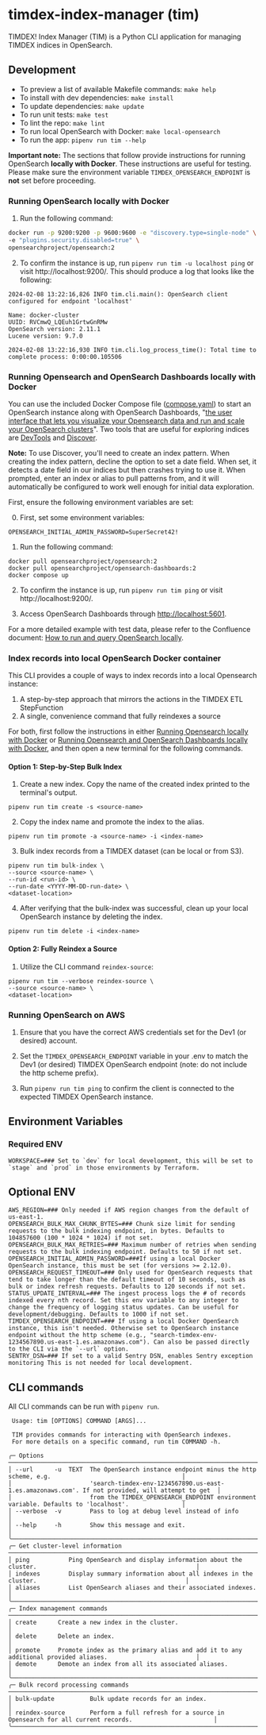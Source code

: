 # timdex-index-manager (tim)

TIMDEX! Index Manager (TIM) is a Python CLI application for managing TIMDEX indices in OpenSearch.

## Development

- To preview a list of available Makefile commands: `make help`
- To install with dev dependencies: `make install`
- To update dependencies: `make update`
- To run unit tests: `make test`
- To lint the repo: `make lint`
- To run local OpenSearch with Docker: `make local-opensearch`
- To run the app: `pipenv run tim --help`

**Important note:** The sections that follow provide instructions for running OpenSearch **locally with Docker**. These instructions are useful for testing. Please make sure the environment variable `TIMDEX_OPENSEARCH_ENDPOINT` is **not** set before proceeding.

### Running OpenSearch locally with Docker

1. Run the following command:

``` bash
docker run -p 9200:9200 -p 9600:9600 -e "discovery.type=single-node" \
-e "plugins.security.disabled=true" \
opensearchproject/opensearch:2
```

2. To confirm the instance is up, run `pipenv run tim -u localhost ping` or visit http://localhost:9200/. This should produce a log that looks like the following:
 
```text
2024-02-08 13:22:16,826 INFO tim.cli.main(): OpenSearch client configured for endpoint 'localhost'

Name: docker-cluster
UUID: RVCmwQ_LQEuh1GrtwGnRMw
OpenSearch version: 2.11.1
Lucene version: 9.7.0

2024-02-08 13:22:16,930 INFO tim.cli.log_process_time(): Total time to complete process: 0:00:00.105506
```

### Running Opensearch and OpenSearch Dashboards locally with Docker

You can use the included Docker Compose file ([compose.yaml](compose.yaml)) to start an OpenSearch instance along with OpenSearch Dashboards, "[the user interface that lets you visualize your Opensearch data and run and scale your OpenSearch clusters](https://opensearch.org/docs/latest/dashboards/)". Two tools that are useful for exploring indices are [DevTools](https://opensearch.org/docs/latest/dashboards/dev-tools/index-dev/) and [Discover](https://opensearch.org/docs/latest/dashboards/discover/index-discover/).

**Note:** To use Discover, you'll need to create an index pattern. When creating the index pattern, decline the option to set a date field. When set, it detects a date field in our indices but then crashes trying to use it. When prompted, enter an index or alias to pull patterns from, and it will automatically be configured to work well enough for initial data exploration.

First, ensure the following environment variables are set:

0. First, set some environment variables:

```shell
OPENSEARCH_INITIAL_ADMIN_PASSWORD=SuperSecret42!
```

1. Run the following command:

```shell
docker pull opensearchproject/opensearch:2
docker pull opensearchproject/opensearch-dashboards:2
docker compose up
```

2. To confirm the instance is up, run `pipenv run tim ping` or visit http://localhost:9200/.

3. Access OpenSearch Dashboards through <http://localhost:5601>.

For a more detailed example with test data, please refer to the Confluence document: [How to run and query OpenSearch locally](https://mitlibraries.atlassian.net/wiki/spaces/D/pages/3586129972/How+to+run+and+query+OpenSearch+locally).

### Index records into local OpenSearch Docker container

This CLI provides a couple of ways to index records into a local Opensearch instance:

1. A step-by-step approach that mirrors the actions in the TIMDEX ETL StepFunction
2. A single, convenience command that fully reindexes a source

For both, first follow the instructions in either [Running Opensearch locally with Docker](#running-opensearch-locally-with-docker) or [Running Opensearch and OpenSearch Dashboards locally with Docker](#running-opensearch-and-opensearch-dashboards-locally-with-docker), and then open a new terminal for the following commands.

#### Option 1: Step-by-Step Bulk Index

1.  Create a new index. Copy the name of the created index printed to the terminal's output.

```shell
pipenv run tim create -s <source-name>
```

2. Copy the index name and promote the index to the alias.

```shell
pipenv run tim promote -a <source-name> -i <index-name>
```

3. Bulk index records from a TIMDEX dataset (can be local or from S3).

```shell
pipenv run tim bulk-index \
--source <source-name> \
--run-id <run-id> \
--run-date <YYYY-MM-DD-run-date> \
<dataset-location>
``` 

4. After verifying that the bulk-index was successful, clean up your local OpenSearch instance by deleting the index.

```shell
pipenv run tim delete -i <index-name>
```

#### Option 2: Fully Reindex a Source

1. Utilize the CLI command `reindex-source`:

```shell
pipenv run tim --verbose reindex-source \
--source <source-name> \
<dataset-location>
```

### Running OpenSearch on AWS

1. Ensure that you have the correct AWS credentials set for the Dev1 (or desired) account.

2. Set the `TIMDEX_OPENSEARCH_ENDPOINT` variable in your .env to match the Dev1 (or desired) TIMDEX OpenSearch endpoint (note: do not include the http scheme prefix).

3. Run `pipenv run tim ping` to confirm the client is connected to the expected TIMDEX OpenSearch instance.


## Environment Variables 

### Required ENV

```shell
WORKSPACE=### Set to `dev` for local development, this will be set to `stage` and `prod` in those environments by Terraform.
```

## Optional ENV

```shell
AWS_REGION=### Only needed if AWS region changes from the default of us-east-1.
OPENSEARCH_BULK_MAX_CHUNK_BYTES=### Chunk size limit for sending requests to the bulk indexing endpoint, in bytes. Defaults to 104857600 (100 * 1024 * 1024) if not set.
OPENSEARCH_BULK_MAX_RETRIES=### Maximum number of retries when sending requests to the bulk indexing endpoint. Defaults to 50 if not set.
OPENSEARCH_INITIAL_ADMIN_PASSWORD=###If using a local Docker OpenSearch instance, this must be set (for versions >= 2.12.0).
OPENSEARCH_REQUEST_TIMEOUT=### Only used for OpenSearch requests that tend to take longer than the default timeout of 10 seconds, such as bulk or index refresh requests. Defaults to 120 seconds if not set.
STATUS_UPDATE_INTERVAL=### The ingest process logs the # of records indexed every nth record. Set this env variable to any integer to change the frequency of logging status updates. Can be useful for development/debugging. Defaults to 1000 if not set.
TIMDEX_OPENSEARCH_ENDPOINT=### If using a local Docker OpenSearch instance, this isn't needed. Otherwise set to OpenSearch instance endpoint without the http scheme (e.g., "search-timdex-env-1234567890.us-east-1.es.amazonaws.com"). Can also be passed directly to the CLI via the `--url` option.
SENTRY_DSN=### If set to a valid Sentry DSN, enables Sentry exception monitoring This is not needed for local development.
```

## CLI commands

All CLI commands can be run with `pipenv run`. 

```
 Usage: tim [OPTIONS] COMMAND [ARGS]...                                                                                  
                                                                                                                         
 TIM provides commands for interacting with OpenSearch indexes.                                                          
 For more details on a specific command, run tim COMMAND -h.                                                             
                                                                                                                         
╭─ Options ─────────────────────────────────────────────────────────────────────────────────────────────────────────────╮
│ --url      -u  TEXT  The OpenSearch instance endpoint minus the http scheme, e.g.                                     │
│                      'search-timdex-env-1234567890.us-east-1.es.amazonaws.com'. If not provided, will attempt to get  │
│                      from the TIMDEX_OPENSEARCH_ENDPOINT environment variable. Defaults to 'localhost'.               │
│ --verbose  -v        Pass to log at debug level instead of info                                                       │
│ --help     -h        Show this message and exit.                                                                      │
╰───────────────────────────────────────────────────────────────────────────────────────────────────────────────────────╯
╭─ Get cluster-level information ───────────────────────────────────────────────────────────────────────────────────────╮
│ ping           Ping OpenSearch and display information about the cluster.                                             │
│ indexes        Display summary information about all indexes in the cluster.                                          │
│ aliases        List OpenSearch aliases and their associated indexes.                                                  │
╰───────────────────────────────────────────────────────────────────────────────────────────────────────────────────────╯
╭─ Index management commands ───────────────────────────────────────────────────────────────────────────────────────────╮
│ create      Create a new index in the cluster.                                                                        │
│ delete      Delete an index.                                                                                          │
│ promote     Promote index as the primary alias and add it to any additional provided aliases.                         │
│ demote      Demote an index from all its associated aliases.                                                          │
╰───────────────────────────────────────────────────────────────────────────────────────────────────────────────────────╯
╭─ Bulk record processing commands ─────────────────────────────────────────────────────────────────────────────────────╮
│ bulk-update          Bulk update records for an index.                                                                │
│ reindex-source       Perform a full refresh for a source in Opensearch for all current records.                       │
╰───────────────────────────────────────────────────────────────────────────────────────────────────────────────────────╯
```

